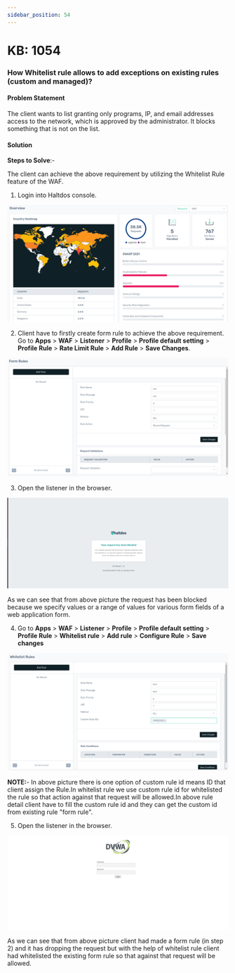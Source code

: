 ```yaml
---
sidebar_position: 54
---
```


# KB: 1054

### **How Whitelist rule allows to add exceptions on existing rules (custom and managed)?**

#### **Problem Statement**

The client wants to list granting only programs, IP, and email addresses access to the network, which is approved by the administrator. It blocks something that is not on the list.

#### **Solution**

**Steps to Solve**:-

The client can achieve the above requirement by utilizing the Whitelist Rule feature of the WAF.

1. Login into Haltdos console.

![kb-1054](/img/waf/v8/kb/kb_1054_overview.png)

2. Client have to firstly create form rule to achieve the above requirement.
Go to **Apps** > **WAF** > **Listener** > **Profile** > **Profile default setting** > **Profile Rule** > **Rate Limit  Rule** > **Add Rule** > **Save Changes**.

![kb-1054](/img/waf/v8/kb/kb_1054_form_rule.png)

3. Open the listener in the browser.

![kb-1054](/img/waf/v6/kb/link.png)

As we can see that from above picture the request has been blocked because we specify values or a range of values for various form fields of a web application form.

4. Go to **Apps** > **WAF** > **Listener** > **Profile** > **Profile default setting** > **Profile Rule** >  **Whitelist rule** > **Add rule** > **Configure Rule** > **Save changes**

![kb-1054](/img/waf/v8/kb/kb_1054_whitelist_rule.png)

**NOTE:**- In above picture there is one option of custom rule id means ID that client assign the Rule.In whitelist rule we use custom rule id for whitelisted the rule so that action against that request will be allowed.In above rule detail client have to fill the custom rule id and they can get the custom id from existing rule "form rule".

5. Open the listener in the browser.

![kb-1054](/img/waf/v6/kb/whitedvwa.png)

As we can see that from above picture client had made a form rule (in step 2) and it has dropping the request but with the help of whitelist rule client had whitelisted the existing form rule so that against that request will be allowed.


